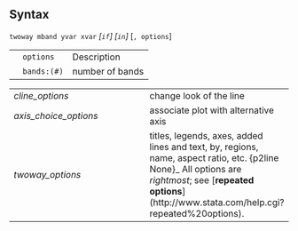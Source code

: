 ## Syntax

`twoway mband yvar xvar` _\[`if`\]
\[`in`\]_ \[`, options`\]

|     |                 |                 |
|-----|-----------------|-----------------|
|     | `options`       | Description     |
|     | `bands:(#)` | number of bands |

<table class="standard">
<colgroup>
<col style="width: 50%" />
<col style="width: 50%" />
</colgroup>
<tbody>
<tr class="odd">
<td><var class="command">cline_options</var></td>
<td>change look of the line</td>
</tr>
<tr class="even">
<td><var class="command">axis_choice_options</var></td>
<td>associate plot with alternative axis</td>
</tr>
<tr class="odd">
<td><var class="command">twoway_options</var></td>
<td>titles, legends, axes, added lines and text, by, regions, name, aspect ratio, etc. <span>{p2line None}_
All options are <var class="command">rightmost</var>; see [<strong>repeated options</strong>](http://www.stata.com/help.cgi?repeated%20options).</td>
</tr>
</tbody>
</table>
